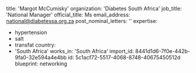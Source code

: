 title: 'Margot McCumisky'
organization: 'Diabetes South Africa'
job_title: 'National Manager'
official_title: Ms
email_address: national@diabetessa.org.za
post_nominal_letters: ''
expertise:
  - hypertension
  - salt
  - transfat
country:
  - 'South Africa'
works_in: 'South Africa'
import_id: 8441d1d6-7f0e-442b-9fa0-32e594a4e4bb
id: 5c1acf72-5517-4068-8748-40675450512d
blueprint: networking
